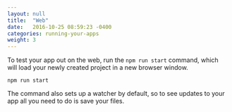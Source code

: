 ```yaml
---
layout: null
title:  "Web"
date:   2016-10-25 08:59:23 -0400
categories: running-your-apps
weight: 3
---
```


To test your app out on the web, run the `npm run start` command, which will load your newly created project in a new browser window.

```
npm run start
```

The command also sets up a watcher by default, so to see updates to your app all you need to do is save your files.